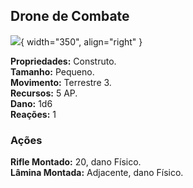 ## Drone de Combate

![](../0_assets/images/human/combat_drone.jpg){ width="350", align="right" }

**Propriedades:** Construto.  
**Tamanho:** Pequeno.  
**Movimento:** Terrestre 3.  
**Recursos:** 5 AP.  
**Dano:** 1d6  
**Reações:** 1

### Ações

**Rifle Montado:** 20, dano Físico.  
**Lâmina Montada:** Adjacente, dano Físico.


